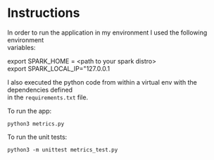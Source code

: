 # Instructions

In order to run the application in my environment I used the following environment  
variables:  

export SPARK_HOME = \<path to your spark distro\>  
export SPARK_LOCAL_IP="127.0.0.1  

I also executed the python code from within a virtual env with the dependencies defined  
in the `requirements.txt` file.

To run the app:  

`python3 metrics.py`  

To run the unit tests:

`python3 -m unittest metrics_test.py`
